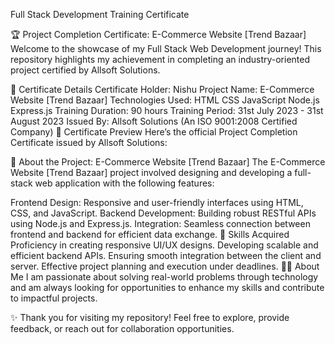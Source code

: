 Full Stack Development Training Certificate

🏆 Project Completion Certificate: E-Commerce Website [Trend Bazaar]
Welcome to the showcase of my Full Stack Web Development journey! This repository highlights my achievement in completing an industry-oriented project certified by Allsoft Solutions.

📜 Certificate Details
Certificate Holder: Nishu
Project Name: E-Commerce Website [Trend Bazaar]
Technologies Used:
HTML
CSS
JavaScript
Node.js
Express.js
Training Duration: 90 hours
Training Period: 31st July 2023 - 31st August 2023
Issued By: Allsoft Solutions (An ISO 9001:2008 Certified Company)
📄 Certificate Preview
Here’s the official Project Completion Certificate issued by Allsoft Solutions:


🌟 About the Project: E-Commerce Website [Trend Bazaar]
The E-Commerce Website [Trend Bazaar] project involved designing and developing a full-stack web application with the following features:

Frontend Design:
Responsive and user-friendly interfaces using HTML, CSS, and JavaScript.
Backend Development:
Building robust RESTful APIs using Node.js and Express.js.
Integration:
Seamless connection between frontend and backend for efficient data exchange.
🚀 Skills Acquired
Proficiency in creating responsive UI/UX designs.
Developing scalable and efficient backend APIs.
Ensuring smooth integration between the client and server.
Effective project planning and execution under deadlines.
👨‍💻 About Me
I am passionate about solving real-world problems through technology and am always looking for opportunities to enhance my skills and contribute to impactful projects.

✨ Thank you for visiting my repository! Feel free to explore, provide feedback, or reach out for collaboration opportunities.
